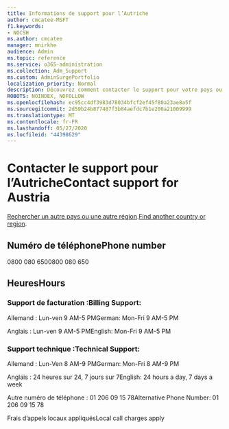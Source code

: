 ```yaml
---
title: Informations de support pour l’Autriche
author: cmcatee-MSFT
f1.keywords:
- NOCSH
ms.author: cmcatee
manager: mnirkhe
audience: Admin
ms.topic: reference
ms.service: o365-administration
ms.collection: Adm_Support
ms.custom: AdminSurgePortfolio
localization_priority: Normal
description: Découvrez comment contacter le support pour votre pays ou région.
ROBOTS: NOINDEX, NOFOLLOW
ms.openlocfilehash: ec95cc4df3983d78034bfcf2ef45f80a23ae8a5f
ms.sourcegitcommit: 2d59b24b877487f3b84aefdc7b1e200a21009999
ms.translationtype: MT
ms.contentlocale: fr-FR
ms.lasthandoff: 05/27/2020
ms.locfileid: "44398629"
---
```

# <a name="contact-support-for-austria"></a><span data-ttu-id="0db64-103">Contacter le support pour l’Autriche</span><span class="sxs-lookup"><span data-stu-id="0db64-103">Contact support for Austria</span></span>

<span data-ttu-id="0db64-104">[Rechercher un autre pays ou une autre région](../contact-support-for-business-products.md).</span><span class="sxs-lookup"><span data-stu-id="0db64-104">[Find another country or region](../contact-support-for-business-products.md).</span></span>

## <a name="phone-number"></a><span data-ttu-id="0db64-105">Numéro de téléphone</span><span class="sxs-lookup"><span data-stu-id="0db64-105">Phone number</span></span>
<span data-ttu-id="0db64-106">0800 080 650</span><span class="sxs-lookup"><span data-stu-id="0db64-106">0800 080 650</span></span>

## <a name="hours"></a><span data-ttu-id="0db64-107">Heures</span><span class="sxs-lookup"><span data-stu-id="0db64-107">Hours</span></span>
### <a name="billing-support"></a><span data-ttu-id="0db64-108">Support de facturation :</span><span class="sxs-lookup"><span data-stu-id="0db64-108">Billing Support:</span></span>

<span data-ttu-id="0db64-109">Allemand : Lun-ven 9 AM-5 PM</span><span class="sxs-lookup"><span data-stu-id="0db64-109">German: Mon-Fri 9 AM-5 PM</span></span>

<span data-ttu-id="0db64-110">Anglais : Lun-ven 9 AM-5 PM</span><span class="sxs-lookup"><span data-stu-id="0db64-110">English: Mon-Fri 9 AM-5 PM</span></span>

### <a name="technical-support"></a><span data-ttu-id="0db64-111">Support technique :</span><span class="sxs-lookup"><span data-stu-id="0db64-111">Technical Support:</span></span>

<span data-ttu-id="0db64-112">Allemand : Lun-Ven 8 AM-9 PM</span><span class="sxs-lookup"><span data-stu-id="0db64-112">German: Mon-Fri 8 AM-9 PM</span></span>

<span data-ttu-id="0db64-113">Anglais : 24 heures sur 24, 7 jours sur 7</span><span class="sxs-lookup"><span data-stu-id="0db64-113">English: 24 hours a day, 7 days a week</span></span>

<span data-ttu-id="0db64-114">Autre numéro de téléphone : 01 206 09 15 78</span><span class="sxs-lookup"><span data-stu-id="0db64-114">Alternative Phone Number: 01 206 09 15 78</span></span>

<span data-ttu-id="0db64-115">Frais d’appels locaux appliqués</span><span class="sxs-lookup"><span data-stu-id="0db64-115">Local call charges apply</span></span>
